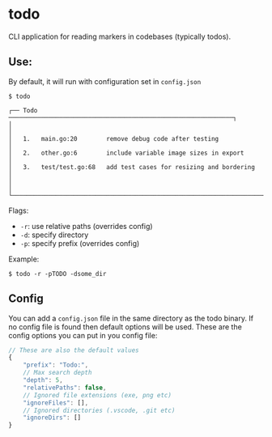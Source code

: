 # todo

CLI application for reading markers in codebases (typically todos).

## Use:

By default, it will run with configuration set in `config.json`
```console
$ todo

┌── Todo ──────────────────────────────────────────────────────────────┐
│                                                                      │
│   1.   main.go:20        remove debug code after testing             │
│   2.   other.go:6        include variable image sizes in export      │
│   3.   test/test.go:68   add test cases for resizing and bordering   │
│                                                                      │
└──────────────────────────────────────────────────────────────────────┘
```

Flags:
- `-r`: use relative paths (overrides config)
- `-d`: specify directory
- `-p`: specify prefix (overrides config)

Example:
```console
$ todo -r -pTODO -dsome_dir
```

## Config

You can add a `config.json` file in the same directory as the todo binary. If no config file is found then default options will be used. These are the config options you can put in you config file:

```js
// These are also the default values
{
    "prefix": "Todo:",
    // Max search depth
    "depth": 5,
    "relativePaths": false,
    // Ignored file extensions (exe, png etc)
    "ignoreFiles": [],
    // Ignored directories (.vscode, .git etc)
    "ignoreDirs": []
}
```
